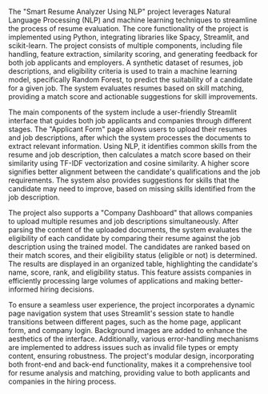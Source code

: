The "Smart Resume Analyzer Using NLP" project leverages Natural Language Processing (NLP) and machine learning techniques to streamline the process of resume evaluation. The core functionality of the project is implemented using Python, integrating libraries like Spacy, Streamlit, and scikit-learn. The project consists of multiple components, including file handling, feature extraction, similarity scoring, and generating feedback for both job applicants and employers. A synthetic dataset of resumes, job descriptions, and eligibility criteria is used to train a machine learning model, specifically Random Forest, to predict the suitability of a candidate for a given job. The system evaluates resumes based on skill matching, providing a match score and actionable suggestions for skill improvements.

The main components of the system include a user-friendly Streamlit interface that guides both job applicants and companies through different stages. The "Applicant Form" page allows users to upload their resumes and job descriptions, after which the system processes the documents to extract relevant information. Using NLP, it identifies common skills from the resume and job description, then calculates a match score based on their similarity using TF-IDF vectorization and cosine similarity. A higher score signifies better alignment between the candidate's qualifications and the job requirements. The system also provides suggestions for skills that the candidate may need to improve, based on missing skills identified from the job description.

The project also supports a "Company Dashboard" that allows companies to upload multiple resumes and job descriptions simultaneously. After parsing the content of the uploaded documents, the system evaluates the eligibility of each candidate by comparing their resume against the job description using the trained model. The candidates are ranked based on their match scores, and their eligibility status (eligible or not) is determined. The results are displayed in an organized table, highlighting the candidate's name, score, rank, and eligibility status. This feature assists companies in efficiently processing large volumes of applications and making better-informed hiring decisions.

To ensure a seamless user experience, the project incorporates a dynamic page navigation system that uses Streamlit's session state to handle transitions between different pages, such as the home page, applicant form, and company login. Background images are added to enhance the aesthetics of the interface. Additionally, various error-handling mechanisms are implemented to address issues such as invalid file types or empty content, ensuring robustness. The project's modular design, incorporating both front-end and back-end functionality, makes it a comprehensive tool for resume analysis and matching, providing value to both applicants and companies in the hiring process.
